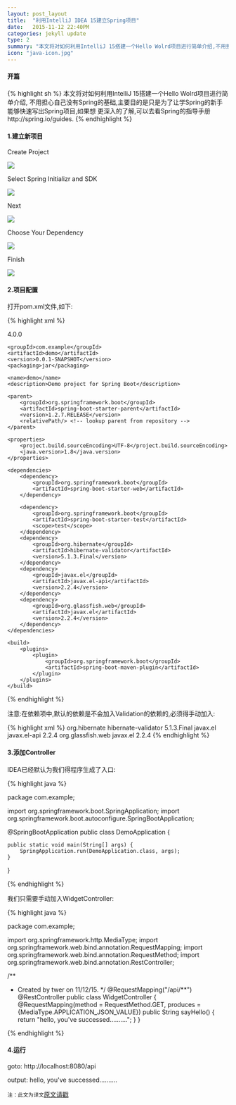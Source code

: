 ```yaml
---
layout: post_layout
title:  "利用IntelliJ IDEA 15建立Spring项目"
date:   2015-11-12 22:40PM
categories: jekyll update
type: 2
summary: "本文将对如何利用IntelliJ 15搭建一个Hello Wolrd项目进行简单介绍,不用担心自己没有Spring的基础,本文主要目的只是为了让学Spring的新手能够快速写出Spring项目,如果想更深入的了解,可以去看Spring的指导手册http://spring.io/guides。"
icon: "java-icon.jpg"
---
```

#### 开篇

{% highlight sh %}
本文将对如何利用IntelliJ 15搭建一个Hello Wolrd项目进行简单介绍, 不用担心自己没有Spring的基础,主要目的是只是为了让学Spring的新手能够快速写出Spring项目,如果想
更深入的了解,可以去看Spring的指导手册http://spring.io/guides.
{% endhighlight %}

#### 1.建立新项目

Create Project

![](/../img/build-spring/1.png)

Select Spring Initializr and SDK

![](/../img/build-spring/2.png)


Next

![](/../img/build-spring/3.png)


Choose Your Dependency

![](/../img/build-spring/4.png)


Finish

![](/../img/build-spring/5.png)

#### 2.项目配置

打开pom.xml文件,如下:

{% highlight xml %}

<?xml version="1.0" encoding="UTF-8"?>
<project xmlns="http://maven.apache.org/POM/4.0.0" xmlns:xsi="http://www.w3.org/2001/XMLSchema-instance"
	xsi:schemaLocation="http://maven.apache.org/POM/4.0.0 http://maven.apache.org/xsd/maven-4.0.0.xsd">
	<modelVersion>4.0.0</modelVersion>

	<groupId>com.example</groupId>
	<artifactId>demo</artifactId>
	<version>0.0.1-SNAPSHOT</version>
	<packaging>jar</packaging>

	<name>demo</name>
	<description>Demo project for Spring Boot</description>

	<parent>
		<groupId>org.springframework.boot</groupId>
		<artifactId>spring-boot-starter-parent</artifactId>
		<version>1.2.7.RELEASE</version>
		<relativePath/> <!-- lookup parent from repository -->
	</parent>

	<properties>
		<project.build.sourceEncoding>UTF-8</project.build.sourceEncoding>
		<java.version>1.8</java.version>
	</properties>

	<dependencies>
		<dependency>
			<groupId>org.springframework.boot</groupId>
			<artifactId>spring-boot-starter-web</artifactId>
		</dependency>
		
		<dependency>
			<groupId>org.springframework.boot</groupId>
			<artifactId>spring-boot-starter-test</artifactId>
			<scope>test</scope>
		</dependency>
		<dependency>
			<groupId>org.hibernate</groupId>
			<artifactId>hibernate-validator</artifactId>
			<version>5.1.3.Final</version>
		</dependency>
		<dependency>
			<groupId>javax.el</groupId>
			<artifactId>javax.el-api</artifactId>
			<version>2.2.4</version>
		</dependency>
		<dependency>
			<groupId>org.glassfish.web</groupId>
			<artifactId>javax.el</artifactId>
			<version>2.2.4</version>
		</dependency>
	</dependencies>
	
	<build>
		<plugins>
			<plugin>
				<groupId>org.springframework.boot</groupId>
				<artifactId>spring-boot-maven-plugin</artifactId>
			</plugin>
		</plugins>
	</build>
</project>
{% endhighlight %}

注意:在依赖项中,默认的依赖是不会加入Validation的依赖的,必须得手动加入:

{% highlight xml %}
<dependency>
    <groupId>org.hibernate</groupId>
    <artifactId>hibernate-validator</artifactId>
    <version>5.1.3.Final</version>
</dependency>
<dependency>
    <groupId>javax.el</groupId>
    <artifactId>javax.el-api</artifactId>
    <version>2.2.4</version>
</dependency>
<dependency>
    <groupId>org.glassfish.web</groupId>
    <artifactId>javax.el</artifactId>
    <version>2.2.4</version>
</dependency>
{% endhighlight %}

#### 3.添加Controller

IDEA已经默认为我们得程序生成了入口:

{% highlight java %}

package com.example;

import org.springframework.boot.SpringApplication;
import org.springframework.boot.autoconfigure.SpringBootApplication;

@SpringBootApplication
public class DemoApplication {

    public static void main(String[] args) {
        SpringApplication.run(DemoApplication.class, args);
    }
}


{% endhighlight %}

我们只需要手动加入WidgetController:

{% highlight java %}

package com.example;

import org.springframework.http.MediaType;
import org.springframework.web.bind.annotation.RequestMapping;
import org.springframework.web.bind.annotation.RequestMethod;
import org.springframework.web.bind.annotation.RestController;

/**
 * Created by twer on 11/12/15.
 */
@RequestMapping("/api/**")
@RestController
public class WidgetController {
    @RequestMapping(method = RequestMethod.GET, produces = {MediaType.APPLICATION_JSON_VALUE})
    public String sayHello() {
        return "hello, you've successed..........";
    }
}

{% endhighlight %}

#### 4.运行

goto:   http://localhost:8080/api

output: hello, you've successed..........


`注：此文为译文`[原文请戳](http://patrickgrimard.com/2014/08/14/how-to-build-a-spring-boot-application-using-intellij-idea/)


